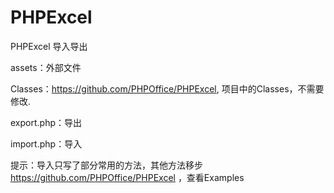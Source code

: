 # PHPExcel
PHPExcel 导入导出

assets：外部文件

Classes：https://github.com/PHPOffice/PHPExcel,
项目中的Classes，不需要修改.

export.php：导出

import.php：导入


提示：导入只写了部分常用的方法，其他方法移步
https://github.com/PHPOffice/PHPExcel
，查看Examples
